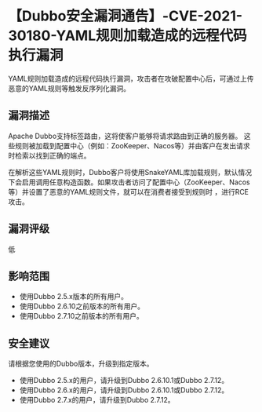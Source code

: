 # 【Dubbo安全漏洞通告】-CVE-2021-30180-YAML规则加载造成的远程代码执行漏洞

YAML规则加载造成的远程代码执行漏洞，攻击者在攻破配置中心后，可通过上传恶意的YAML规则等触发反序列化漏洞。

## 漏洞描述

Apache Dubbo支持标签路由，这将使客户能够将请求路由到正确的服务器。 这些规则被加载到配置中心（例如：ZooKeeper、Nacos等）并由客户在发出请求时检索以找到正确的端点。

在解析这些YAML规则时，Dubbo客户将使用SnakeYAML库加载规则，默认情况下会启用调用任意构造函数。如果攻击者访问了配置中心（ZooKeeper、Nacos等）并设置了恶意的YAML规则文件，就可以在消费者接受到规则时 ，进行RCE攻击。

## 漏洞评级

低

## 影响范围

-   使用Dubbo 2.5.x版本的所有用户。
-   使用Dubbo 2.6.10之前版本的所有用户。
-   使用Dubbo 2.7.10之前版本的所有用户。

## 安全建议

请根据您使用的Dubbo版本，升级到指定版本。

-   使用Dubbo 2.5.x的用户，请升级到Dubbo 2.6.10.1或Dubbo 2.7.12。
-   使用Dubbo 2.6.x的用户，请升级到Dubbo 2.6.10.1或Dubbo 2.7.12。
-   使用Dubbo 2.7.x的用户，请升级到Dubbo 2.7.12。

